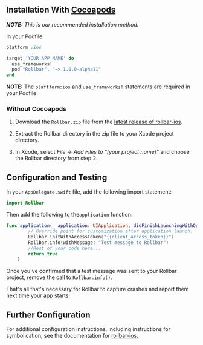 ## Installation With <a href="http://cocoapods.org/" target="_blank" rel="noopener">Cocoapods</a> 
_**NOTE:** This is our recommended installation method._

In your Podfile:

```ruby
platform :ios

target 'YOUR_APP_NAME' do
  use_frameworks!
  pod "Rollbar", "~> 1.0.0-alpha11"
end

```
**NOTE:** The `plaftform:ios` and `use_frameworks!` statements are required in your Podfile


### Without Cocoapods

1. Download the `Rollbar.zip` file from the <a href="https://github.com/rollbar/rollbar-ios/releases/latest/" target="_blank" rel="noopener">latest release of rollbar-ios</a>.

2. Extract the Rollbar directory in the zip file to your Xcode project directory.

3. In Xcode, select _File_ -> _Add Files to "[your project name]"_ and choose the Rollbar directory from step 2.

## Configuration and Testing

In your `AppDelegate.swift` file, add the following import statement:

```swift
import Rollbar
```

Then add the following to the`application` function:

```swift
func application(_ application: UIApplication, didFinishLaunchingWithOptions launchOptions: [UIApplicationLaunchOptionsKey: Any]?) -> Bool {
        // Override point for customization after application launch.
        Rollbar.initWithAccessToken("{{client_access_token}}")
        Rollbar.info(withMessage: "Test message to Rollbar")
        //Rest of your code here...
        return true
    }
```

Once you've confirmed that a test message was sent to your Rollbar project, remove the call to `Rollbar.info()`.

That's all that's necessary for Rollbar to capture crashes and report them next time your app starts!

## Further Configuration

For additional configuration instructions, including instructions for symbolication, see the documentation for <a href="https://rollbar.com/docs/notifier/rollbar-ios" target="_blank" rel="noopener">rollbar-ios</a>.

